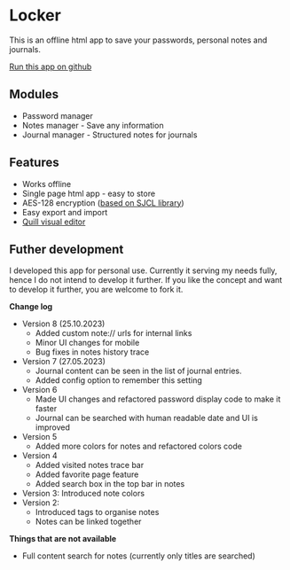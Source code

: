 # Locker
This is an offline html app to save your passwords, personal notes and journals.

[Run this app on github](https://reactivematter.github.io/locker/locker.html)

## Modules
* Password manager
* Notes manager - Save any information
* Journal manager -  Structured notes for journals

## Features
* Works offline
* Single page html app - easy to store
* AES-128 encryption ([based on SJCL library](https://bitwiseshiftleft.github.io/sjcl/))
* Easy export and import
* [Quill visual editor](https://quilljs.com/)

## Futher development
I developed this app for personal use. Currently it serving my needs fully, hence I do not intend to develop it further. If you like the concept and want to develop it further, you are welcome to fork it.

**Change log**
* Version 8 (25.10.2023)
  * Added custom note:// urls for internal links
  * Minor UI changes for mobile
  * Bug fixes in notes history trace
* Version 7 (27.05.2023)
  * Journal content can be seen in the list of journal entries.
  * Added config option to remember this setting
* Version 6
  * Made UI changes and refactored password display code to make it faster
  * Journal can be searched with human readable date and UI is improved
* Version 5
  * Added more colors for notes and refactored colors code
* Version 4
  * Added visited notes trace bar
  * Added favorite page feature
  * Added search box in the top bar in notes
* Version 3: Introduced note colors
* Version 2: 
  * Introduced tags to organise notes
  * Notes can be linked together


**Things that are not available**
* Full content search for notes (currently only titles are searched)
